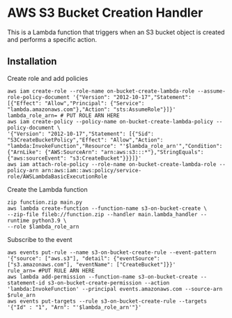 # AWS S3 Bucket Creation Handler

This is a Lambda function that triggers when an S3 bucket object is created and performs a specific action.

## Installation

Create role and add policies
```
aws iam create-role --role-name on-bucket-create-lambda-role --assume-role-policy-document '{"Version": "2012-10-17","Statement": [{"Effect": "Allow","Principal": {"Service": "lambda.amazonaws.com"},"Action": "sts:AssumeRole"}]}'
lambda_role_arn= # PUT ROLE ARN HERE
aws iam create-policy --policy-name on-bucket-create-lambda-policy --policy-document \
'{"Version": "2012-10-17","Statement": [{"Sid": "S3CreateBucketPolicy","Effect": "Allow","Action": "lambda:InvokeFunction","Resource": "'$lambda_role_arn'","Condition": {"ArnLike": {"AWS:SourceArn": "arn:aws:s3:::*"},"StringEquals": {"aws:sourceEvent": "s3:CreateBucket"}}}]}'
aws iam attach-role-policy --role-name on-bucket-create-lambda-role --policy-arn arn:aws:iam::aws:policy/service-role/AWSLambdaBasicExecutionRole
```

Create the Lambda function
```
zip function.zip main.py
aws lambda create-function --function-name s3-on-bucket-create \
--zip-file fileb://function.zip --handler main.lambda_handler --runtime python3.9 \
--role $lambda_role_arn
```

Subscribe to the event
```
aws events put-rule --name s3-on-bucket-create-rule --event-pattern '{"source": ["aws.s3"], "detail": {"eventSource": ["s3.amazonaws.com"], "eventName": ["CreateBucket"]}}'
rule_arn= #PUT RULE ARN HERE
aws lambda add-permission --function-name s3-on-bucket-create --statement-id s3-on-bucket-create-permission --action 'lambda:InvokeFunction' --principal events.amazonaws.com --source-arn $rule_arn
aws events put-targets --rule s3-on-bucket-create-rule --targets '{"Id" : "1", "Arn": "'$lambda_role_arn'"}'
```